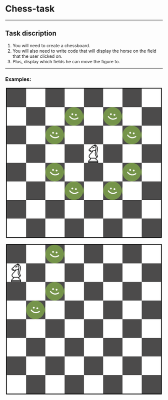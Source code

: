 # Chess-task
***
## Task discription
1. You will need to create a chessboard.
2. You will also need to write code that will display the horse on the field that the user clicked on.
3. Plus, display which fields he can move the figure to.
***
### Examples:

![](./assets/Task-example-1.png)


![](./assets/Task-example-2.png)